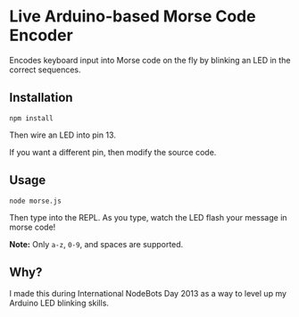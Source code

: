 # Live Arduino-based Morse Code Encoder

Encodes keyboard input into Morse code on the fly by blinking an LED in the
correct sequences.

## Installation

    npm install

Then wire an LED into pin 13.

If you want a different pin, then modify the source code.

## Usage

    node morse.js

Then type into the REPL. As you type, watch the LED flash your message in morse
code!

**Note:** Only `a-z`, `0-9`, and spaces are supported.

## Why?

I made this during International NodeBots Day 2013 as a way to level up my
Arduino LED blinking skills.